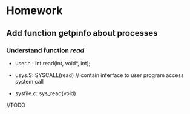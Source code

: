 # Homework 

## Add function getpinfo about processes

### Understand function _read_

- user.h : int read(int, void*, int);

- usys.S: SYSCALL(read) // contain inferface to user program access system call

- sysfile.c: sys_read(void)

<p> //TODO </p> 